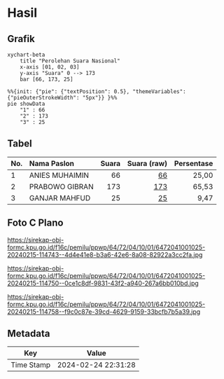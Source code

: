 # Hasil

## Grafik

```mermaid
xychart-beta
    title "Perolehan Suara Nasional"
    x-axis [01, 02, 03]
    y-axis "Suara" 0 --> 173
    bar [66, 173, 25]
```

```mermaid
%%{init: {"pie": {"textPosition": 0.5}, "themeVariables": {"pieOuterStrokeWidth": "5px"}} }%%
pie showData
    "1" : 66
    "2" : 173
    "3" : 25
```

## Tabel

| No. | Nama Paslon    | Suara | Suara (raw) | Persentase |
|:--- |:-------------- | -----:| -----------:| ----------:|
| 1   | ANIES MUHAIMIN | 66    | [66][p-1]   | 25,00      |
| 2   | PRABOWO GIBRAN | 173   | [173][p-2]  | 65,53      |
| 3   | GANJAR MAHFUD  | 25    | [25][p-3]   | 9,47       |


[p-1]: https://github.com/gigit-pemilu/pemilu-2024/blob/main/pilpres/hitung-suara/sub/64-kalimantan-timur/sub/72-kota-samarinda/sub/04-samarinda-ilir/sub/1001-selili/sub/025-tps/sub/paslon-1.txt
[p-2]: https://github.com/gigit-pemilu/pemilu-2024/blob/main/pilpres/hitung-suara/sub/64-kalimantan-timur/sub/72-kota-samarinda/sub/04-samarinda-ilir/sub/1001-selili/sub/025-tps/sub/paslon-2.txt
[p-3]: https://github.com/gigit-pemilu/pemilu-2024/blob/main/pilpres/hitung-suara/sub/64-kalimantan-timur/sub/72-kota-samarinda/sub/04-samarinda-ilir/sub/1001-selili/sub/025-tps/sub/paslon-3.txt

## Foto C Plano

https://sirekap-obj-formc.kpu.go.id/f16c/pemilu/ppwp/64/72/04/10/01/6472041001025-20240215-114743--4d4e41e8-b3a6-42e6-8a08-82922a3cc2fa.jpg

https://sirekap-obj-formc.kpu.go.id/f16c/pemilu/ppwp/64/72/04/10/01/6472041001025-20240215-114750--0ce1c8df-9831-43f2-a940-267a6bb010bd.jpg

https://sirekap-obj-formc.kpu.go.id/f16c/pemilu/ppwp/64/72/04/10/01/6472041001025-20240215-114758--f9c0c87e-39cd-4629-9159-33bcfb7b5a39.jpg


## Metadata

| Key        | Value               |
| ---------- | ------------------- |
| Time Stamp | 2024-02-24 22:31:28 |



